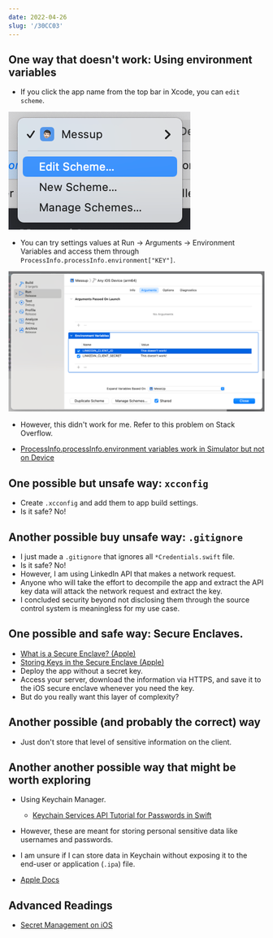 ```yaml
---
date: 2022-04-26
slug: '/30CC03'
---
```


## One way that doesn't work: Using environment variables

- If you click the app name from the top bar in Xcode, you can `edit scheme`.

![edit scheme](../assets/78CCD8.png)

- You can try settings values at Run → Arguments → Environment Variables and access them through `ProcessInfo.processInfo.environment["KEY"]`.

![ProcessInfo.processInfo.environment["KEY"]](../assets/9F79FB.png)

- However, this didn't work for me. Refer to this problem on Stack Overflow.

- [ProcessInfo.processInfo.environment variables work in Simulator but not on Device](https://stackoverflow.com/questions/53754682)

## One possible but unsafe way: `xcconfig`

- Create `.xcconfig` and add them to app build settings.
- Is it safe? No!

## Another possible buy unsafe way: `.gitignore`

- I just made a `.gitignore` that ignores all `*Credentials.swift` file.
- Is it safe? No!
- However, I am using LinkedIn API that makes a network request.
- Anyone who will take the effort to decompile the app and extract the API key data will attack the network request and extract the key.
- I concluded security beyond not disclosing them through the source control system is meaningless for my use case.

## One possible and safe way: Secure Enclaves.

- [What is a Secure Enclave? (Apple)](https://support.apple.com/guide/security/secure-enclave-sec59b0b31ff/web)
- [Storing Keys in the Secure Enclave (Apple)](https://developer.apple.com/documentation/security/certificate_key_and_trust_services/keys/storing_keys_in_the_secure_enclave)
- Deploy the app without a secret key.
- Access your server, download the information via HTTPS, and save it to the iOS secure enclave whenever you need the key.
- But do you really want this layer of complexity?

## Another possible (and probably the correct) way

- Just don't store that level of sensitive information on the client.

## Another another possible way that might be worth exploring

- Using Keychain Manager.

  - [Keychain Services API Tutorial for Passwords in Swift](https://www.raywenderlich.com/9240-keychain-services-api-tutorial-for-passwords-in-swift)

- However, these are meant for storing personal sensitive data like usernames and passwords.
- I am unsure if I can store data in Keychain without exposing it to the end-user or application (`.ipa`) file.
- [Apple Docs](https://developer.apple.com/documentation/security/certificate_key_and_trust_services/keys/storing_keys_in_the_keychain)

## Advanced Readings

- [Secret Management on iOS](https://nshipster.com/secrets/)
